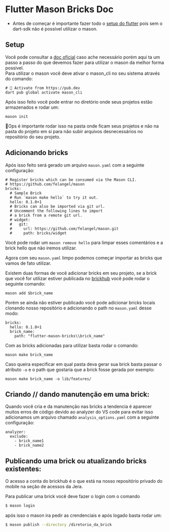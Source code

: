 # Flutter Mason Bricks Doc

- Antes de começar é importante fazer todo o [setup do flutter](https://gitlab.com/jera-software/configs-flutter/-/blob/develop/guides/setup_guide.md) pois sem o dart-sdk não é possível utilizar o mason.

## Setup

Você pode consultar a [doc oficial](https://docs.brickhub.dev/) caso ache necessário porém aqui ta um passo a passo do que devemos fazer para utilizar o mason da melhor forma possivel.</br>
Para utilizar o mason você deve ativar o mason_cli no seu sistema através do comando:

```
# 🎯 Activate from https://pub.dev
dart pub global activate mason_cli
```

Após isso feito você pode entrar no diretório onde seus projetos estão armazenados e rodar um:

```
mason init
```

📁Ops é importante rodar isso na pasta onde ficam seus projetos e não na pasta do projeto em si para não subir arquivos desnecessários no repositório do seu projeto.

## Adicionando bricks

Após isso feito será gerado um arquivo `mason.yaml` com a seguinte configuração:

```
# Register bricks which can be consumed via the Mason CLI.
# https://github.com/felangel/mason
bricks:
  # Sample Brick
  # Run `mason make hello` to try it out.
  hello: 0.1.0+1
  # Bricks can also be imported via git url.
  # Uncomment the following lines to import
  # a brick from a remote git url.
  # widget:
  #   git:
  #     url: https://github.com/felangel/mason.git
  #     path: bricks/widget
```

Você pode rodar um `mason remove hello` para limpar esses comentários e a brick hello que não iremos utilizar.

Agora com seu `mason.yaml` limpo podemos começar importar as bricks que vamos de fato utilizar.

Existem duas formas de você adicionar bricks em seu projeto, se a brick que você for utilizar estiver publicada no [brickhub](https://brickhub.dev/) você pode rodar o seguinte comando:

```
mason add $brick_name
```

Porém se ainda não estiver publicado você pode adicionar bricks locais clonando nosso repositório e adicionando o path no `mason.yaml` desse modo:

```
bricks:
  hello: 0.1.0+1
  brick_name:
    path: "flutter-mason-bricks\\brick_name"
```

Com as bricks adicionadas para utilizar basta rodar o comando:

```
mason make brick_name
```

Caso queira especificar em qual pasta deva gerar sua brick basta passar o atributo `-o` e o path que gostaria que a brick fosse gerada por exemplo:

```
mason make brick_name -o lib/features/
```

## Criando // dando manutenção em uma brick:

Quando você cria e da manutenção nas bricks a tendencia é aparecer muitos erros de código devido ao analyzer do VS code para evitar isso adicionamos um arquivo chamado `analysis_options.yaml` com a seguinte configuração:

```
analyzer:
  exclude:
    - brick_name1
    - brick_name2
```

## Publicando uma brick ou atualizando bricks existentes:

O acesso a conta do brickhub é o que está na nosso repositório privado do mobile na seção de acessos da Jera.

Para publicar uma brick você deve fazer o login com o comando
```bash
$ mason login
```
após isso o mason ira pedir as crendenciais e após logado basta rodar um:

```bash
$ mason publish --directory /diretorio_da_brick
```
